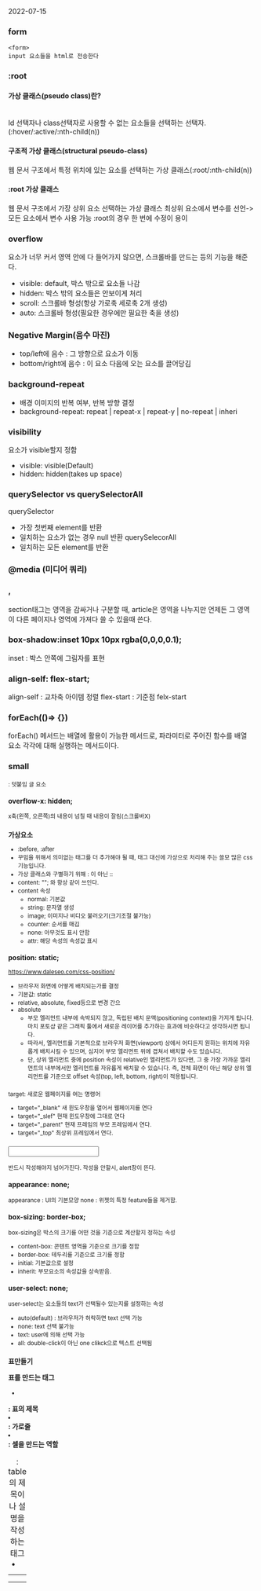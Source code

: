 2022-07-15

### **form**

~~~
<form>
input 요소들을 html로 전송한다
~~~


### **:root**
#### 가상 클래스(pseudo class)란?  
<br/>
Id 선택자나 class선택자로 사용할 수 없는 요소들을 선택하는 선택자.(:hover/:active/:nth-child(n))

#### 구조적 가상 클래스(structural pseudo-class)
웹 문서 구조에서 특정 위치에 있는 요소를 선택하는 가상 클래스(:root/:nth-child(n))

#### :root 가상 클래스
웹 문서 구조에서 가장 상위 요소 선택하는 가상 클래스
최상위 요소에서 변수를 선언->모든 요소에서 변수 사용 가능
:root의 경우 한 번에 수정이 용이   


### **overflow**
요소가 너무 커서 영역 안에 다 들어가지 않으면, 스크롤바를 만드는 등의 기능을 해준다.
* visible: default, 박스 밖으로 요소들 나감
* hidden: 박스 밖의 요소들은 안보이게 처리
* scroll: 스크롤바 형성(항상 가로축 세로축 2개 생성)
* auto: 스크롤바 형성(필요한 경우에만 필요한 축을 생성)


### **Negative Margin(음수 마진)**
* top/left에 음수 : 그 방향으로 요소가 이동
* bottom/right에 음수 : 이 요소 다음에 오는 요소를 끌어당김

### **background-repeat**
* 배경 이미지의 반복 여부, 반복 방향 결정
* background-repeat: repeat | repeat-x | repeat-y | no-repeat | inheri

### **visibility**
요소가 visible할지 정함
* visible: visible(Default)
* hidden: hidden(takes up space)

### **querySelector vs querySelectorAll**
querySelector
* 가장 첫번째 element를 반환
* 일치하는 요소가 없는 경우 null 반환
querySelecorAll
* 일치하는 모든 element를 반환

### **@media (미디어 쿼리)**

### **<section>, <article>**
section태그는 영역을 감싸거나 구분할 때,
article은 영역을 나누지만 언제든 그 영역이 다른 페이지나 영역에 가져다 쓸 수 있을때 쓴다.

### **box-shadow:inset 10px 10px rgba(0,0,0,0.1);**
inset : 박스 안쪽에 그림자를 표현

### **align-self: flex-start;**
align-self : 교차축 아이템 정렬
flex-start : 기준점 felx-start

### **forEach(()=> {})**
forEach() 메서드는 배열에 활용이 가능한 메서드로, 파라미터로 주어진 함수를 배열 요소 각각에 대해 실행하는 메서드이다.

### **small**
<small> : 덧붙임 글 요소

### **overflow-x: hidden;**
x축(왼쪽, 오른쪽)의 내용이 넘칠 때 내용이 잘림(스크롤바X)

### **가상요소**
* :before, :after
* 꾸밈을 위해서 의미없는 태그를 더 추가해야 될 때, 태그 대신에 가상으로 처리해 주는 쓸모 많은 css 기능입니다. 
* 가상 클래스와 구별하기 위해 : 이 아닌 ::
* content: ""; 와 항상 같이 쓰인다.
* content 속성
  * normal: 기본값
  * string: 문자열 생성
  * image; 이미지나 비디오 불러오기(크기조절 불가능)
  * counter: 순서를 매김
  * none: 아무것도 표시 안함
  * attr: 해당 속성의 속성값 표시


###  **position: static;**
https://www.daleseo.com/css-position/
* 브라우저 화면에 어떻게 배치되는가를 결정
* 기본값: static
* relative, absolute, fixed등으로 변경 간으
* absolute
  * 부모 엘리먼트 내부에 속박되지 않고, 독립된 배치 문맥(positioning context)을 가지게 됩니다. 마치 포토샵 같은 그래픽 툴에서 새로운 레이어를 추가하는 효과에 비슷하다고 생각하시면 됩니다.
  * 따라서, 엘리먼트를 기본적으로 브라우저 화면(viewport) 상에서 어디든지 원하는 위치에 자유롭게 배치시킬 수 있으며, 심지어 부모 엘리먼트 위에 겹쳐서 배치할 수도 있습니다.
  * 단, 상위 엘리먼트 중에 position 속성이 relative인 엘리먼트가 있다면, 그 중 가장 가까운 엘리먼트의 내부에서만 엘리먼트를 자유롭게 배치할 수 있습니다. 즉, 전체 화면이 아닌 해당 상위 엘리먼트를 기준으로 offset 속성(top, left, bottom, right)이 적용됩니다.

### **<a target="">**
target: 새로운 웹페이지를 여는 명령어
* target="_blank" 
  새 윈도우창을 열어서 웹페이지를 연다
* target="_slef"
  현재 윈도우창에 그대로 연다
* target="_parent"
  현재 프레임의 부모 프레임에서 연다.
* target="_top"
  최상위 프레임에서 연다.


### **<input required>**
반드시 작성해야지 넘어가진다. 작성을 안할시, alert창이 뜬다.

### **appearance: none;**
appearance : UI의 기본모양
none : 위젯의 특정 feature들을 제거함.

### **box-sizing: border-box;**
box-sizing은 박스의 크기를 어떤 것을 기준으로 계산할지 정하는 속성
* content-box: 콘텐트 영역을 기준으로 크기를 정함
* border-box: 테두리를 기준으로 크기를 정함
* initial: 기본값으로 설정
* inherit: 부모요소의 속성값을 상속받음.

### **user-select: none;**
user-select는 요소들의 text가 선택될수 있는지를 설정하는 속성
* auto(default) : 브라우저가 허락하면 text 선택 가능
* none: text 선택 불가능
* text: user에 의해 선택 가능
* all: double-click이 아닌 one clikck으로 텍스트 선택됨

### **<table>표만들기**
표를 만드는 태그
* <caption> : table의 제목이나 설명을 작성하는 태그
* <th></th> : 표의 제목
* <tr></tr> : 가로줄
* <td></td> : 셀을 만드는 역할